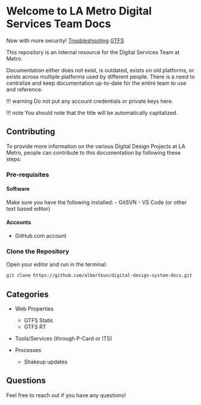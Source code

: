 # Welcome to LA Metro Digital Services Team Docs

Now with more security!
[Troubleshooting](troubleshooting.md)
[GTFS](projects/gtfs.md)

This repository is an internal resource for the Digital Services Team at Metro.

Documentation either does not exist, is outdated, exists on old platforms, or exists across multiple platforms used by different people.  There is a need to centralize and keep documentation up-to-date for the entire team to use and reference.

!!! warning
	Do not put any account credentials or private keys here.

!!! note
	You should note that the title will be automatically capitalized.

## Contributing
To provide more information on the various Digital Design Projects at LA Metro, people can contribute to this documentation by following these steps:  
### Pre-requisites
#### Software
Make sure you have the following installed:
	- GitSVN
	- VS Code (or other text based editor)

#### Accounts
  - GitHub.com account

### Clone the Repository
Open your editor and run in the terminal:
```bash
git clone https://github.com/albertkun/digital-design-system-docs.git
```



## Categories

* Web Properties
  - GTFS Static
  - GTFS RT

* Tools/Services  (through P-Card or ITS)
* Processes
  * Shakeup updates



## Questions
Feel free to reach out if you have any questions!